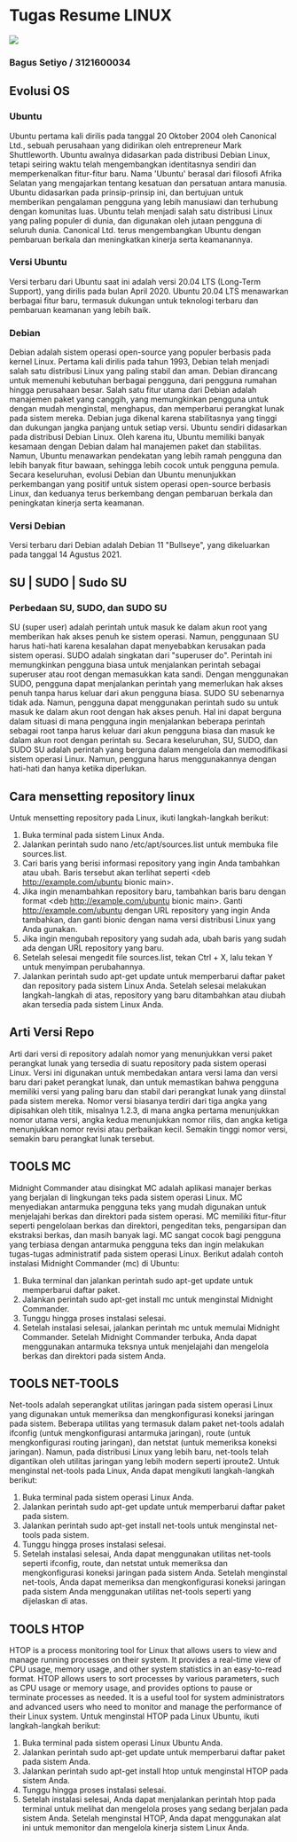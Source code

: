 # Tugas Resume LINUX

![](https://www.seekpng.com/png/detail/416-4164571_logo-pens-png-electronic-engineering-polytechnic-institute-of.png)
### Bagus Setiyo / 3121600034


## Evolusi OS

### Ubuntu

Ubuntu pertama kali dirilis pada tanggal 20 Oktober 2004 oleh Canonical Ltd., sebuah perusahaan yang didirikan oleh entrepreneur Mark Shuttleworth. Ubuntu awalnya didasarkan pada distribusi Debian Linux, tetapi seiring waktu telah mengembangkan identitasnya sendiri dan memperkenalkan fitur-fitur baru.
Nama 'Ubuntu' berasal dari filosofi Afrika Selatan yang mengajarkan tentang kesatuan dan persatuan antara manusia. Ubuntu didasarkan pada prinsip-prinsip ini, dan bertujuan untuk memberikan pengalaman pengguna yang lebih manusiawi dan terhubung dengan komunitas luas.
Ubuntu telah menjadi salah satu distribusi Linux yang paling populer di dunia, dan digunakan oleh jutaan pengguna di seluruh dunia. Canonical Ltd. terus mengembangkan Ubuntu dengan pembaruan berkala dan meningkatkan kinerja serta keamanannya.

### Versi Ubuntu

Versi terbaru dari Ubuntu saat ini adalah versi 20.04 LTS (Long-Term Support), yang dirilis pada bulan April 2020. Ubuntu 20.04 LTS menawarkan berbagai fitur baru, termasuk dukungan untuk teknologi terbaru dan pembaruan keamanan yang lebih baik.

### Debian

Debian adalah sistem operasi open-source yang populer berbasis pada kernel Linux. Pertama kali dirilis pada tahun 1993, Debian telah menjadi salah satu distribusi Linux yang paling stabil dan aman. Debian dirancang untuk memenuhi kebutuhan berbagai pengguna, dari pengguna rumahan hingga perusahaan besar.
Salah satu fitur utama dari Debian adalah manajemen paket yang canggih, yang memungkinkan pengguna untuk dengan mudah menginstal, menghapus, dan memperbarui perangkat lunak pada sistem mereka. Debian juga dikenal karena stabilitasnya yang tinggi dan dukungan jangka panjang untuk setiap versi.
Ubuntu sendiri didasarkan pada distribusi Debian Linux. Oleh karena itu, Ubuntu memiliki banyak kesamaan dengan Debian dalam hal manajemen paket dan stabilitas. Namun, Ubuntu menawarkan pendekatan yang lebih ramah pengguna dan lebih banyak fitur bawaan, sehingga lebih cocok untuk pengguna pemula.
Secara keseluruhan, evolusi Debian dan Ubuntu menunjukkan perkembangan yang positif untuk sistem operasi open-source berbasis Linux, dan keduanya terus berkembang dengan pembaruan berkala dan peningkatan kinerja serta keamanan.

### Versi Debian

Versi terbaru dari Debian adalah Debian 11 "Bullseye", yang dikeluarkan pada tanggal 14 Agustus 2021.

## SU | SUDO | Sudo SU

### Perbedaan SU, SUDO, dan SUDO SU
SU (super user) adalah perintah untuk masuk ke dalam akun root yang memberikan hak akses penuh ke sistem operasi. Namun, penggunaan SU harus hati-hati karena kesalahan dapat menyebabkan kerusakan pada sistem operasi.
SUDO adalah singkatan dari "superuser do". Perintah ini memungkinkan pengguna biasa untuk menjalankan perintah sebagai superuser atau root dengan memasukkan kata sandi. Dengan menggunakan SUDO, pengguna dapat menjalankan perintah yang memerlukan hak akses penuh tanpa harus keluar dari akun pengguna biasa.
SUDO SU sebenarnya tidak ada. Namun, pengguna dapat menggunakan perintah sudo su untuk masuk ke dalam akun root dengan hak akses penuh. Hal ini dapat berguna dalam situasi di mana pengguna ingin menjalankan beberapa perintah sebagai root tanpa harus keluar dari akun pengguna biasa dan masuk ke dalam akun root dengan perintah su.
Secara keseluruhan, SU, SUDO, dan SUDO SU adalah perintah yang berguna dalam mengelola dan memodifikasi sistem operasi Linux. Namun, pengguna harus menggunakannya dengan hati-hati dan hanya ketika diperlukan.

## Cara mensetting repository linux

Untuk mensetting repository pada Linux, ikuti langkah-langkah berikut:
1.	Buka terminal pada sistem Linux Anda.
2.	Jalankan perintah sudo nano /etc/apt/sources.list untuk membuka file sources.list.
3.	Cari baris yang berisi informasi repository yang ingin Anda tambahkan atau ubah. Baris tersebut akan terlihat seperti <deb <http://example.com/ubuntu> bionic main>.
4.	Jika ingin menambahkan repository baru, tambahkan baris baru dengan format <deb <http://example.com/ubuntu> bionic main>. Ganti http://example.com/ubuntu dengan URL repository yang ingin Anda tambahkan, dan ganti bionic dengan nama versi distribusi Linux yang Anda gunakan.
5.	Jika ingin mengubah repository yang sudah ada, ubah baris yang sudah ada dengan URL repository yang baru.
6.	Setelah selesai mengedit file sources.list, tekan Ctrl + X, lalu tekan Y untuk menyimpan perubahannya.
7.	Jalankan perintah sudo apt-get update untuk memperbarui daftar paket dan repository pada sistem Linux Anda.
Setelah selesai melakukan langkah-langkah di atas, repository yang baru ditambahkan atau diubah akan tersedia pada sistem Linux Anda.

## Arti Versi Repo
Arti dari versi di repository adalah nomor yang menunjukkan versi paket perangkat lunak yang tersedia di suatu repository pada sistem operasi Linux. Versi ini digunakan untuk membedakan antara versi lama dan versi baru dari paket perangkat lunak, dan untuk memastikan bahwa pengguna memiliki versi yang paling baru dan stabil dari perangkat lunak yang diinstal pada sistem mereka. Nomor versi biasanya terdiri dari tiga angka yang dipisahkan oleh titik, misalnya 1.2.3, di mana angka pertama menunjukkan nomor utama versi, angka kedua menunjukkan nomor rilis, dan angka ketiga menunjukkan nomor revisi atau perbaikan kecil. Semakin tinggi nomor versi, semakin baru perangkat lunak tersebut.

## TOOLS MC

Midnight Commander atau disingkat MC adalah aplikasi manajer berkas yang berjalan di lingkungan teks pada sistem operasi Linux. MC menyediakan antarmuka pengguna teks yang mudah digunakan untuk menjelajahi berkas dan direktori pada sistem operasi.
MC memiliki fitur-fitur seperti pengelolaan berkas dan direktori, pengeditan teks, pengarsipan dan ekstraksi berkas, dan masih banyak lagi. MC sangat cocok bagi pengguna yang terbiasa dengan antarmuka pengguna teks dan ingin melakukan tugas-tugas administratif pada sistem operasi Linux.
Berikut adalah contoh instalasi Midnight Commander (mc) di Ubuntu:
1.	Buka terminal dan jalankan perintah sudo apt-get update untuk memperbarui daftar paket.
2.	Jalankan perintah sudo apt-get install mc untuk menginstal Midnight Commander.
3.	Tunggu hingga proses instalasi selesai.
4.	Setelah instalasi selesai, jalankan perintah mc untuk memulai Midnight Commander.
Setelah Midnight Commander terbuka, Anda dapat menggunakan antarmuka teksnya untuk menjelajahi dan mengelola berkas dan direktori pada sistem Anda.

## TOOLS NET-TOOLS

Net-tools adalah seperangkat utilitas jaringan pada sistem operasi Linux yang digunakan untuk memeriksa dan mengkonfigurasi koneksi jaringan pada sistem. Beberapa utilitas yang termasuk dalam paket net-tools adalah ifconfig (untuk mengkonfigurasi antarmuka jaringan), route (untuk mengkonfigurasi routing jaringan), dan netstat (untuk memeriksa koneksi jaringan). Namun, pada distribusi Linux yang lebih baru, net-tools telah digantikan oleh utilitas jaringan yang lebih modern seperti iproute2.
Untuk menginstal net-tools pada Linux, Anda dapat mengikuti langkah-langkah berikut:
1.	Buka terminal pada sistem operasi Linux Anda.
2.	Jalankan perintah sudo apt-get update untuk memperbarui daftar paket pada sistem.
3.	Jalankan perintah sudo apt-get install net-tools untuk menginstal net-tools pada sistem.
4.	Tunggu hingga proses instalasi selesai.
5.	Setelah instalasi selesai, Anda dapat menggunakan utilitas net-tools seperti ifconfig, route, dan netstat untuk memeriksa dan mengkonfigurasi koneksi jaringan pada sistem Anda.
Setelah menginstal net-tools, Anda dapat memeriksa dan mengkonfigurasi koneksi jaringan pada sistem Anda menggunakan utilitas net-tools seperti yang dijelaskan di atas.

## TOOLS HTOP

HTOP is a process monitoring tool for Linux that allows users to view and manage running processes on their system. It provides a real-time view of CPU usage, memory usage, and other system statistics in an easy-to-read format. HTOP allows users to sort processes by various parameters, such as CPU usage or memory usage, and provides options to pause or terminate processes as needed. It is a useful tool for system administrators and advanced users who need to monitor and manage the performance of their Linux system.
Untuk menginstal HTOP pada Linux Ubuntu, ikuti langkah-langkah berikut:
1.	Buka terminal pada sistem operasi Linux Ubuntu Anda.
2.	Jalankan perintah sudo apt-get update untuk memperbarui daftar paket pada sistem Anda.
3.	Jalankan perintah sudo apt-get install htop untuk menginstal HTOP pada sistem Anda.
4.	Tunggu hingga proses instalasi selesai.
5.	Setelah instalasi selesai, Anda dapat menjalankan perintah htop pada terminal untuk melihat dan mengelola proses yang sedang berjalan pada sistem Anda.
Setelah menginstal HTOP, Anda dapat menggunakan alat ini untuk memonitor dan mengelola kinerja sistem Linux Anda.
